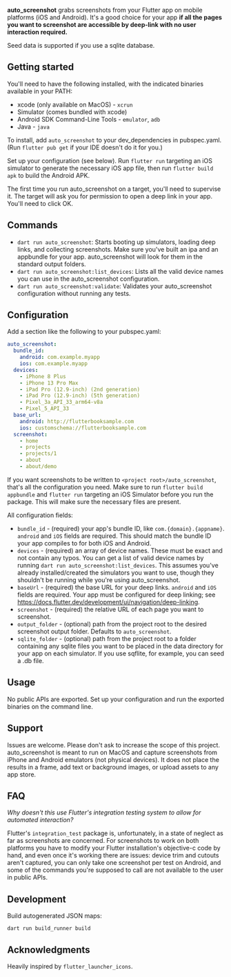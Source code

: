 **auto_screenshot** grabs screenshots from your Flutter app on mobile platforms (iOS and Android). 
It's a good choice for your app **if all the pages you want to screenshot are accessible by
deep-link with no user interaction required.**

Seed data is supported if you use a sqlite database.

## Getting started

You'll need to have the following installed, with the indicated binaries available in your PATH:

- xcode (only available on MacOS) - `xcrun`
- Simulator (comes bundled with xcode)
- Android SDK Command-Line Tools - `emulator`, `adb`
- Java - `java`

To install, add `auto_screenshot` to your dev_dependencies in pubspec.yaml.
(Run `flutter pub get` if your IDE doesn't do it for you.)

Set up your configuration (see below). Run `flutter run` targeting an iOS simulator to generate the necessary iOS app file, then run `flutter build apk` to build the Android APK.

The first time you run auto_screenshot on a target, you'll need to supervise it. The target will ask you for permission to open a deep link in your app. You'll need to click OK.

## Commands

- `dart run auto_screenshot`: Starts booting up simulators, loading deep links, and collecting screenshots. Make sure you've built an ipa and an appbundle for your app. auto_screenshot will look for them in the standard output folders.
- `dart run auto_screenshot:list_devices`: Lists all the valid device names you can use in the auto_screenshot configuration.
- `dart run auto_screenshot:validate`: Validates your auto_screenshot configuration without running any tests.

## Configuration

Add a section like the following to your pubspec.yaml:

```yaml
auto_screenshot:
  bundle_id: 
    android: com.example.myapp
    ios: com.example.myapp
  devices:
    - iPhone 8 Plus
    - iPhone 13 Pro Max
    - iPad Pro (12.9-inch) (2nd generation)
    - iPad Pro (12.9-inch) (5th generation)
    - Pixel_3a_API_33_arm64-v8a
    - Pixel_5_API_33
  base_url:
    android: http://flutterbooksample.com
    ios: customschema://flutterbooksample.com
  screenshot:
    - home
    - projects
    - projects/1
    - about
    - about/demo
```

If you want screenshots to be written to `<project root>/auto_screenshot`, that's all the configuration you need. Make sure to run `flutter build appbundle` and `flutter run` targeting an iOS Simulator before you run the package. This will make sure the necessary files are present.

All configuration fields:

- `bundle_id` - (required) your app's bundle ID, like `com.{domain}.{appname}`. `android` and `iOS` fields are required. This should match the bundle ID your app compiles to for both iOS and Android.
- `devices` - (required) an array of device names. These must be exact and not contain any typos. You can get
  a list of valid device names by running `dart run auto_screenshot:list_devices`. This assumes you've already installed/created the simulators you want to use, though they shouldn't be running while you're using auto_screenshot.
- `baseUrl` - (required) the base URL for your deep links. `android` and `iOS` fields are required. Your app must be configured for deep linking; see https://docs.flutter.dev/development/ui/navigation/deep-linking.
- `screenshot` - (required) the relative URL of each page you want to screenshot.
- `output_folder` - (optional) path from the project root to the desired screenshot output folder. Defaults
  to `auto_screenshot`.
- `sqlite_folder` - (optional) path from the project root to a folder containing any sqlite files you want to be placed in the data directory for your app on each simulator. If you use sqflite, for example, you can seed a .db file.

## Usage

No public APIs are exported. Set up your configuration and run the exported binaries on the command line.

## Support

Issues are welcome. Please don't ask to increase the scope of this project. auto_screenshot is meant to run on MacOS and capture screenshots from iPhone and Android emulators (not physical devices). It does not place the results in a frame, add text or background images, or upload assets to any app store.

## FAQ

_Why doesn't this use Flutter's integration testing system to allow for automated interaction?_

Flutter's `integration_test` package is, unfortunately, in a state of neglect as far as screenshots are concerned. For screenshots to work on both platforms you have to modify your Flutter installation's objective-c code by hand, and even once it's working there are issues: device trim and cutouts aren't captured, you can only take one screenshot per test on Android, and some of the commands you're supposed to call are not available to the user in public APIs.

## Development

Build autogenerated JSON maps:

`dart run build_runner build`

## Acknowledgments

Heavily inspired by `flutter_launcher_icons`.
